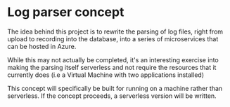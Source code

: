 # Log parser concept

The idea behind this project is to rewrite the parsing of log files, right from upload to recording into the database, into a series of microservices that can be hosted in Azure.

While this may not actually be completed, it's an interesting exercise into making the parsing itself serverless and not require the resources that it currently does (i.e a Virtual Machine with two applications installed)

This concept will specifically be built for running on a machine rather than serverless. If the concept proceeds, a serverless version will be written.
